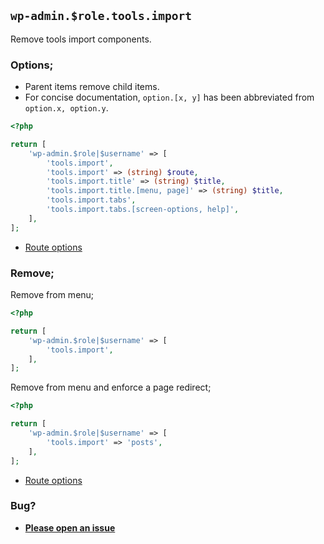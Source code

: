 ## `wp-admin.$role.tools.import`

Remove tools import components.

### Options;

* Parent items remove child items. 
* For concise documentation, `option.[x, y]` has been abbreviated from `option.x, option.y`.

```php
<?php

return [
    'wp-admin.$role|$username' => [
        'tools.import',
        'tools.import' => (string) $route,
        'tools.import.title' => (string) $title,
        'tools.import.title.[menu, page]' => (string) $title,
        'tools.import.tabs',
        'tools.import.tabs.[screen-options, help]',
    ],
];
```

* [Route options](../route-options.md)

### Remove;

Remove from menu;

```php
<?php

return [
    'wp-admin.$role|$username' => [
        'tools.import',
    ],
];
```

Remove from menu and enforce a page redirect;

```php
<?php

return [
    'wp-admin.$role|$username' => [
        'tools.import' => 'posts',
    ],
];
```

* [Route options](../route-options.md)

### Bug?

* **[Please open an issue](https://github.com/soberwp/intervention/issues/new?title=[wp-admin.tools.import]&labels=bug&assignees=darrenjacoby)**
